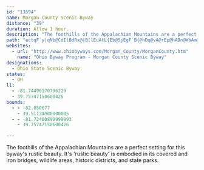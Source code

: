 ```yaml
---
id: "13594"
name: Morgan County Scenic Byway
distance: "39"
duration: Allow 1 hour.
description: "The foothills of the Appalachian Mountains are a perfect setting for this byway's rustic beauty. It's 'rustic beauty' is embodied in its covered and iron bridges, wildlife areas, historic districts, and state parks."
path: "ectqF`y|qNb@CdIlBdRx@|B[lEuAtL{Eb@SjEgF`B{@hDq@vA@rEp@hADn@WbAm@rCiGnBwAxRuG`FsB~GsBvDyAfCmA~AwAfBmCpAyAp@_@bCPxCfArARhAEhA[~@q@r@gA~EaNv@eA~@k@jBUzH^nBM`D{@lXqJhBYbC?xOrArC?bDe@hBe@zGuDzBq@|AKhOLhAMbAa@x@y@n@mAdByGr@eArAy@p@[hAQ`JPfAExAe@vD_BxA_@bDYtBZh@lDl@bCh@lAxDlFb@x@h@fBnArFXz@h@p@^RzAJ`@Lt@dAN~ANbSSrE_AtFB~Ad@pAX`@h@j@b@JhA?~Cw@r@Hn@b@^|@rDnObBfER~@`A~H`Ef]d@dCh@jBb@fCZhIb@zEt@rCfBrFNxA?fAO|AsF~Ti@rEI~AYnSSvSQlHNvA^nAlCvDlErFj@lATxABdA?tH[zGi@fC_@vA}BlF}BhGY|AUpEYbAiB`Em@xCqAreAJtEN|Ar@fF`@pBzBhGxRd`@jBxE^rAx@hEvBtQx@`FlFnRfD~H~AtErCpFnCzCpCjBtKtFbDrBdC~BvBrCz@zA|AvDdAfD`EdR`Khc@d@~A|AlD|ChEne@ll@vB~BbC`DxDlEvDrCxAr@ne@zPlD~@`HGxDeApDmAx@Kt@X`KrGdK^OzN_@hN_@fAq@fA}HdJo@j@s@ZoCd@cA^y@r@k@r@bIt\\hDpILjA`@`NG`Ec@fFOfIs@nG_AjD]pBWtDq@dFaAbQg@`FAfDTrCvCfOjAhE|DtLfApBbG`IlFrFl@jAt@tCz@tBpA~Aj@h@fCtAlDjAn@`@`FpEn@`@hBj@jBJhAErC_@pE_Bd@EpABbEl@hHdC|Bf@`CL|HJhB^bAj@bAfAx@~ArD`MjA`DlEfHpFzJtBlGh@lAx@z@bAb@fDThATr@`@d@r@b@vAjBhOL`BrA~HnDhL\\xAZjCx@bMh@xCxAxCbSbXhAfAfIrGbB`AdAXfD?jLSrCXrHxAjB@xAMbKVbOxAtK}@zABfAX~@l@t@~@fAlCT~@xCvRHjC@zDRxA\\|@hC`Dd@Z|@VbD^pJJ^RXd@Hh@OvHsA~[ElC?rHJdARf@`@r@fDvCr@`AN`AHdDT`@dA\\xAF\\G~@m@h@KN@^\\dAlBbArA`BfAhAVd@@vDIhATz@p@h@r@Nj@bApJj@dBlAxBfHnIX|@Bl@Ij@_@x@OLmNxDi@l@W~@?fAdAjHBl@cBpPObDI|R_@fPHbDnA`V?fAi@~UJ|A\\~@hB`D~CfEzDfH~AjBfDlC^x@HdACzJBtBZjCx@xBX^hA~@vChA^^dApBlBxAr@PxD_@r@N^V|F~HxClFfC|CZ|@NdABl@OlCHj@Z~@d@l@^TxA\\tG`@|Eh@|ACdA[fC_D|F{Jz@y@r@_@`[iM|Be@nB@dAYp@_@n@g@bAmAVc@bAiDx@w@fASx@DhGrALEZP|C`Az@p@f@r@Nj@Dl@KlFTlCXxAXp@^f@p@^fARhE_@|ADn@^X^hAfCt@dAlAx@hAVt@K|CkAhBa@lBEdA`@l@j@hAxEvInRhAfApD`Ct@PhB]xAVbAf@Xb@Ph@RjCd@|A~@tA|@p@lCz@t@Pv@?dA]pD}BtC}AxAa@v@ChEVnDfAbB~@|BjBr@`AxArDlBlH~ArC~@rCl@fAzApAlBd@xAEbDk@t@FbAd@jGdGrA~Bd@hBxAzKNj@bBjCj@`@rAm@b@EvDr@~@j@bChDtA|Bl@lAPd@XxAHxBBtHT`DXbA|BfG~@rA^Tt@J`Dm@dAKxADfA^^XT^x@zBh@h@zJf@hAGn@]rCuDZYfAc@dDHtDx@xBz@x@x@~@dEbBhEXxAJvBLf@f@j@zDxAbDtC|CpDbAlB`AnClDvDl@dB~@hHXxAxBdITxARzDO~AqFhLO`ABhAXbCpAlHp@`CJn@BdAYvA_@z@c@x@cAlASf@QdBMfIYxRAv@DbA"
websites:
  - url: "http://www.ohiobyways.com/Morgan_County/MorganCounty.htm"
    name: "Ohio Byway Program - Morgan County Scenic Byway"
designations:
  - Ohio State Scenic Byway
states:
  - OH
ll:
  - -81.74496170796229
  - 39.75747150600426
bounds:
  - - -82.050677
    - 39.51134900000005
  - - -81.72460899999993
    - 39.75747150600426

---
```


The foothills of the Appalachian Mountains are a perfect setting for this byway's rustic beauty. It's 'rustic beauty' is embodied in its covered and iron bridges, wildlife areas, historic districts, and state parks.
